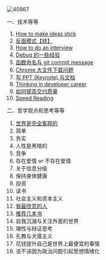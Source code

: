 ![40867](https://user-images.githubusercontent.com/14243932/83179264-5abecd00-a154-11ea-8348-27450ef9ac82.png)

一、技术等等
1. [How to make ideas stick](https://github.com/gy134340/blog/issues/10)
11. [反面模式【转】](https://github.com/gy134340/blog/issues/15)
10. [How to do an interview](https://github.com/gy134340/blog/issues/14)
3. [Debug 的一些经验](https://github.com/gy134340/blog/issues/7)
4. [函数命名与 git commit message](https://github.com/gy134340/blog/issues/3)
5. [Chrome 大文件下载问题](https://github.com/gy134340/blog/issues/4)
7. [写 PPT (Keynote) 与文档 ](https://github.com/gy134340/blog/issues/11)
8. [Thinking in developer career](https://github.com/gy134340/blog/issues/12)
9. [如何提高交付质量](https://github.com/gy134340/blog/issues/13)
12. [Speed Reading](https://github.com/gy134340/blog/issues/16)

二、哲学观点和思考等等
1. [世界是完全客观的](https://github.com/gy134340/blog/issues/20)
1. 简单
2. 务实
4. 人性是黑暗的
5. 竞争
6. 存在爱情 or 不存在爱情
2. 关于信息分级
7. 保持身体健康
8. 投资
9. 读书
10. 社会主义和资本主义
11. [我最欣赏的人](https://github.com/gy134340/blog/issues/18)
11. [推荐几本书](https://github.com/gy134340/blog/issues/19)
12. 自我沉溺与关注外面的世界
13. 理性与辩证思考
14. 孔教与犬儒主义
16. 花钱提升自己是世界上最便宜的事情
17. 该不该因为政治问题引起思想情绪化
